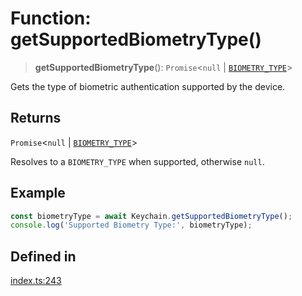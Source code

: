 # Function: getSupportedBiometryType()

> **getSupportedBiometryType**(): `Promise`\<`null` \| [`BIOMETRY_TYPE`](../enumerations/BIOMETRY_TYPE.md)\>

Gets the type of biometric authentication supported by the device.

## Returns

`Promise`\<`null` \| [`BIOMETRY_TYPE`](../enumerations/BIOMETRY_TYPE.md)\>

Resolves to a `BIOMETRY_TYPE` when supported, otherwise `null`.

## Example

```typescript
const biometryType = await Keychain.getSupportedBiometryType();
console.log('Supported Biometry Type:', biometryType);
```

## Defined in

[index.ts:243](https://github.com/quangsuong/nts-react-native-keychain/blob/6ec8fdb5b967a106085e74014d8072182c9fca28/src/index.ts#L243)
